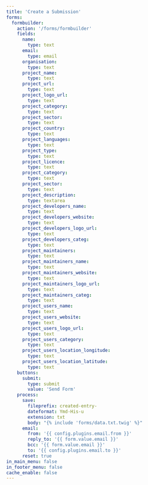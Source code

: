 ```yaml
---
title: 'Create a Submission'
forms:
  formbuilder:
    action: '/forms/formbuilder'
    fields:
      name:
        type: text
      email:
        type: email
      organisation:
        type: text
      project_name:
        type: text
      project_url:
        type: text
      project_logo_url:
        type: text
      project_category:
        type: text
      project_sector:
        type: text
      project_country:
        type: text
      project_languages:
        type: text
      project_type:
        type: text
      project_licence:
        type: text
      project_category:
        type: text
      project_sector:
        type: text
      project_description:
        type: textarea
      project_developers_name:
        type: text
      project_developers_website:
        type: text
      project_developers_logo_url:
        type: text
      project_developers_categ:
        type: text
      project_maintainers:
        type: text
      project_maintainers_name:
        type: text
      project_maintainers_website:
        type: text
      project_maintainers_logo_url:
        type: text
      project_maintainers_categ:
        type: text
      project_users_name:
        type: text
      project_users_website:
        type: text
      project_users_logo_url:
        type: text
      project_users_category:
        type: text
      project_users_location_longitude:
        type: text
      project_users_location_latitude:
        type: text
    buttons:
      submit:
        type: submit
        value: 'Send Form'
    process:
      save:
        fileprefix: created-entry-
        dateformat: Ymd-His-u
        extension: txt
        body: "{% include 'forms/data.txt.twig' %}"
      email:
        from: '{{ config.plugins.email.from }}'
        reply_to: '{{ form.value.email }}'
        bcc: '{{ form.value.email }}'
        to: '{{ config.plugins.email.to }}'
      reset: true
in_main_menu: false
in_footer_menu: false
cache_enable: false
---
```

